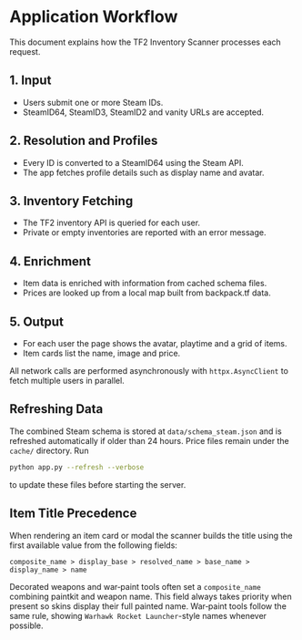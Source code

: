 # Application Workflow

This document explains how the TF2 Inventory Scanner processes each request.

## 1. Input
- Users submit one or more Steam IDs.
- SteamID64, SteamID3, SteamID2 and vanity URLs are accepted.

## 2. Resolution and Profiles
- Every ID is converted to a SteamID64 using the Steam API.
- The app fetches profile details such as display name and avatar.

## 3. Inventory Fetching
- The TF2 inventory API is queried for each user.
- Private or empty inventories are reported with an error message.

## 4. Enrichment
- Item data is enriched with information from cached schema files.
- Prices are looked up from a local map built from backpack.tf data.

## 5. Output
- For each user the page shows the avatar, playtime and a grid of items.
- Item cards list the name, image and price.

All network calls are performed asynchronously with `httpx.AsyncClient` to
fetch multiple users in parallel.

## Refreshing Data

The combined Steam schema is stored at `data/schema_steam.json` and is refreshed
automatically if older than 24 hours. Price files remain under the `cache/`
directory. Run

```bash
python app.py --refresh --verbose
```

to update these files before starting the server.

## Item Title Precedence

When rendering an item card or modal the scanner builds the title using the
first available value from the following fields:

```
composite_name > display_base > resolved_name > base_name > display_name > name
```

Decorated weapons and war‑paint tools often set a `composite_name` combining
paintkit and weapon name. This field always takes priority when present so
skins display their full painted name. War‑paint tools follow the same rule,
showing `Warhawk Rocket Launcher`-style names whenever possible.
